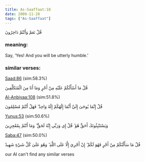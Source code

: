 ```yaml
---
title: As-Saaffaat:18
date: 2009-11-28
tags: ["As-Saaffaat"]
---
```

قُلْ نَعَمْ وَأَنْتُمْ دَاخِرُونَ
### meaning: 
Say, ‘Yes! And you will be utterly humble.’
### similar verses: 

[Saad:86](/38/86) (sim:58.3%)

قُلْ مَا أَسْأَلُكُمْ عَلَيْهِ مِنْ أَجْرٍ وَمَا أَنَا مِنَ الْمُتَكَلِّفِينَ

[Al-Anbiyaa:108](/21/108) (sim:51.8%)

قُلْ إِنَّمَا يُوحَىٰ إِلَيَّ أَنَّمَا إِلَٰهُكُمْ إِلَٰهٌ وَاحِدٌ ۖ فَهَلْ أَنْتُمْ مُسْلِمُونَ

[Yunus:53](/10/53) (sim:50.6%)

وَيَسْتَنْبِئُونَكَ أَحَقٌّ هُوَ ۖ قُلْ إِي وَرَبِّي إِنَّهُ لَحَقٌّ ۖ وَمَا أَنْتُمْ بِمُعْجِزِينَ

[Saba:47](/34/47) (sim:50.0%)

قُلْ مَا سَأَلْتُكُمْ مِنْ أَجْرٍ فَهُوَ لَكُمْ ۖ إِنْ أَجْرِيَ إِلَّا عَلَى اللَّهِ ۖ وَهُوَ عَلَىٰ كُلِّ شَيْءٍ شَهِيدٌ

our AI can't find any similar verses
